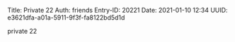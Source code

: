 Title: Private 22
Auth: friends
Entry-ID: 20221
Date: 2021-01-10 12:34
UUID: e3621dfa-a01a-5911-9f3f-fa8122bd5d1d

private 22
